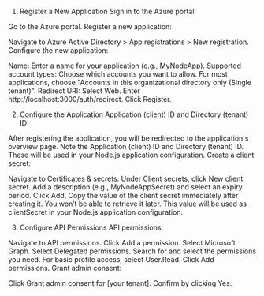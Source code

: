 1. Register a New Application
Sign in to the Azure portal:

Go to the Azure portal.
Register a new application:

Navigate to Azure Active Directory > App registrations > New registration.
Configure the new application:

Name: Enter a name for your application (e.g., MyNodeApp).
Supported account types: Choose which accounts you want to allow. For most applications, choose "Accounts in this organizational directory only (Single tenant)".
Redirect URI:
Select Web.
Enter http://localhost:3000/auth/redirect.
Click Register.


2. Configure the Application
Application (client) ID and Directory (tenant) ID:

After registering the application, you will be redirected to the application's overview page.
Note the Application (client) ID and Directory (tenant) ID. These will be used in your Node.js application configuration.
Create a client secret:

Navigate to Certificates & secrets.
Under Client secrets, click New client secret.
Add a description (e.g., MyNodeAppSecret) and select an expiry period.
Click Add.
Copy the value of the client secret immediately after creating it. You won’t be able to retrieve it later. This value will be used as clientSecret in your Node.js application configuration.


3. Configure API Permissions
API permissions:

Navigate to API permissions.
Click Add a permission.
Select Microsoft Graph.
Select Delegated permissions.
Search for and select the permissions you need. For basic profile access, select User.Read.
Click Add permissions.
Grant admin consent:

Click Grant admin consent for [your tenant].
Confirm by clicking Yes.